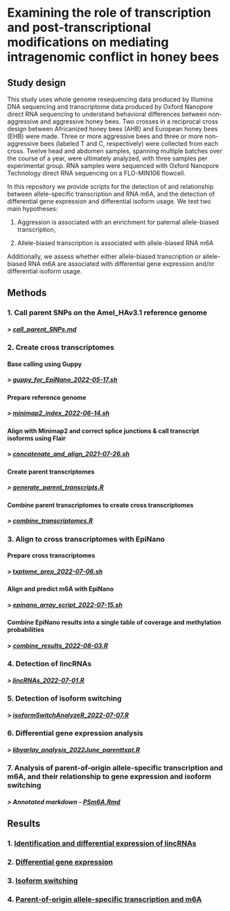 # Examining the role of transcription and post-transcriptional modifications on mediating intragenomic conflict in honey bees

## Study design

This study uses whole genome resequencing data produced by Illumina DNA sequencing and transcriptome data produced by Oxford Nanopore direct RNA sequencing to understand behavioral differences between non-aggressive and aggressive honey bees. Two crosses in a reciprocal cross design between Africanized honey bees (AHB) and European honey bees (EHB) were made. Three or more aggressive bees and three or more non-aggressive bees (labeled T and C, respectively) were collected from each cross. Twelve head and abdomen samples, spanning multiple batches over the course of a year, were ultimately analyzed, with three samples per experimental group. RNA samples were sequenced with Oxford Nanopore Technology direct RNA sequencing on a FLO-MIN106 flowcell.

In this repository we provide scripts for the detection of and relationship between allele-specific transcription and RNA m6A, and the detection of differential gene expression and differential isoform usage. We test two main hypotheses:

1. Aggression is associated with an enrichment for paternal allele-biased transcription,

2. Allele-biased transcription is associated with allele-biased RNA m6A

Additionally, we assess whether either allele-biased transcription or allele-biased RNA m6A are associated with differential gene expression and/or differential isoform usage.

## Methods

### 1. Call parent SNPs on the Amel_HAv3.1 reference genome
##### > [call_parent_SNPs.md](src/call_parent_SNPs.md)

### 2. Create cross transcriptomes
#### Base calling using Guppy
##### > [guppy_for_EpiNano_2022-05-17.sh](src/guppy_for_EpiNano_2022-05-17.sh)
#### Prepare reference genome
##### > [minimap2_index_2022-06-14.sh](src/minimap2_index_2022-06-14.sh)
#### Align with Minimap2 and correct splice junctions & call transcript isoforms using Flair
##### > [concatenate_and_align_2021-07-26.sh](src/concatenate_and_align_2021-07-26.sh)
#### Create parent transcriptomes
##### > [generate_parent_transcripts.R](src/generate_parent_transcripts.R)
#### Combine parent transcriptomes to create cross transcriptomes
##### > [combine_transcriptomes.R](src/combine_transcriptomes.R)

### 3. Align to cross transcriptomes with EpiNano
#### Prepare cross transcriptomes
##### > [txptome_prep_2022-07-06.sh](src/txptome_prep_2022-07-06.sh)
#### Align and predict m6A with EpiNano
##### > [epinano_array_script_2022-07-15.sh](src/epinano_array_script_2022-07-15.sh)
#### Combine EpiNano results into a single table of coverage and methylation probabilities
##### > [combine_results_2022-08-03.R](src/combine_results_2022-08-03.R)

### 4. Detection of lincRNAs
##### > [lincRNAs_2022-07-01.R](src/lincRNAs_2022-07-01.R)

### 5. Detection of isoform switching
##### > [isoformSwitchAnalyzeR_2022-07-07.R](src/isoformSwitchAnalyzeR_2022-07-07.R)

### 6. Differential gene expression analysis
##### > [libyarlay_analysis_2022June_parenttxpt.R](src/libyarlay_analysis_2022June_parenttxpt.R)

### 7. Analysis of parent-of-origin allele-specific transcription and m6A, and their relationship to gene expression and isoform switching
##### > Annotated markdown - [PSm6A.Rmd](reports/PSm6A.Rmd)

## Results

### 1. [Identification and differential expression of lincRNAs](https://sbresnahan.github.io/allele-specific-transcription-and-m6A/reports/report_lincRNAs.html)

### 2. [Differential gene expression](https://sbresnahan.github.io/allele-specific-transcription-and-m6A/reports/report_Oxford_RNAseq_QC_DGE.html)

### 3. [Isoform switching](https://sbresnahan.github.io/allele-specific-transcription-and-m6A/reports/report_isoform_switch.html)

### 4. [Parent-of-origin allele-specific transcription and m6A](https://sbresnahan.github.io/allele-specific-transcription-and-m6A/reports/report_PSm6A.html)
